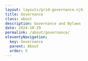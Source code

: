 ```yaml
---
layout: layouts/grid-governance.njk
title: Governance
class: about
description: Governance and Bylaws
date: 2024-10-29
permalink: /about/governance/
eleventyNavigation:
  key: Governance
  parent: About
  order: 5
---
```




